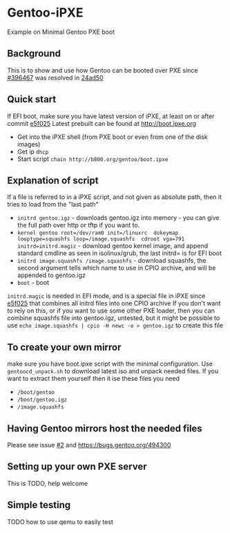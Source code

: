 # Gentoo-iPXE
Example on Minimal Gentoo PXE boot

## Background
This is to show and use how Gentoo can be booted over PXE since [#396467](https://bugs.gentoo.org/396467) was resolved
in [24ad50](https://github.com/gentoo/genkernel/commit/24ad5065fa856389ee9b058f57adffbe752da157)

## Quick start
If EFI boot, make sure you have latest version of iPXE, at least on or after commit [e5f025](https://github.com/ipxe/ipxe@e5f02551735922eb235388bff08249a6f31ded3d)
Latest prebuilt can be found at http://boot.ipxe.org
* Get into the iPXE shell (from PXE boot or even from one of the disk images)
* Get ip `dhcp`
* Start script `chain http://b800.org/gentoo/boot.ipxe`

## Explanation of script
If a file is referred to in a iPXE script, and not given as absolute path, then it tries to load from the "last path"
* `initrd gentoo.igz` - downloads gentoo.igz into memory - you can give the full path over http or tftp if you want to.
* `kernel gentoo root=/dev/ram0 init=/linuxrc  dokeymap looptype=squashfs loop=/image.squashfs  cdroot vga=791 initrd=initrd.magic` - download gentoo kernel image, and append standard cmdline as seen in isolinux/grub, the last initrd= is for EFI boot
* `initrd image.squashfs /image.squashfs` - download squashfs, the second argument tells which name to use in CPIO archive, and will be appended to gentoo.igz
* `boot` - boot

`initrd.magic` is needed in EFI mode, and is a special file in iPXE since [e5f025](https://github.com/ipxe/ipxe@e5f02551735922eb235388bff08249a6f31ded3d) that combines all initrd files into one CPIO archive
If you don't want to rely on this, or if you want to use some other PXE loader, then you can combine squashfs file into gentoo.igz, untested, but it might be possible to use `echo image.squashfs | cpio -H newc -o > gentoo.igz` to create this file

## To create your own mirror
make sure you have boot.ipxe script with the minimal configuration.
Use `gentoocd_unpack.sh` to download latest iso and unpack needed files.
If you want to extract them yourself then it ise these files you need
* `/boot/gentoo`
* `/boot/gentoo.igz`
* `/image.squashfs`

## Having Gentoo mirrors host the needed files
Please see issue [#2](/../../issues/2) and https://bugs.gentoo.org/494300

## Setting up your own PXE server
This is TODO, help welcome

## Simple testing
TODO how to use qemu to easily test
